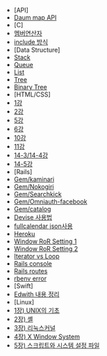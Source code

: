 * [API]
 * [Daum map API]([API]/[API]Daum_map_API.md)
* [C]
 * [멤버연산자]([C]/[C]멤버연산자.md)
 * [include 방식]([C]/[C]include방식_차이점.md)
* [Data Structure]
 * [Stack]([Data_structure]/[DS]Stack.md)
 * [Queue]([Data_structure]/[DS]Queue.md)
 * [List]([Data_structure]/[DS]Lists.md)
 * [Tree]([Data_structure]/[DS]Tree.md)
 * [Binary Tree]([Data_structure]/[DS]Binary_Tree.md)
* [HTML/CSS]
 * [1강]([HTML_CSS]/1강.md)
 * [2강]([HTML_CSS]/2강.md)
 * [5강]([HTML_CSS]/5강.md)
 * [6강]([HTML_CSS]/6강.md)
 * [10강]([HTML_CSS]/10강.md)
 * [11강]([HTML_CSS]/11강.md)
 * [14-3/14-4강]([HTML_CSS]/14-3_14-4강.md)
 * [14-5강]([HTML_CSS]/14-5강.md)
* [Rails]
 * [Gem/kaminari]([Ruby]/[Rails]Gem_kaminari.md)
 * [Gem/Nokogiri]([Ruby]/[Rails]Gem_Nokogiri.md)
 * [Gem/Searchkick]([Ruby]/[Rails]Gem_Searchkick_사용하기.md)
 * [Gem/Omniauth-facebook]([Ruby]/[Rails]Omniauth-facebook.md)
 * [Gem/catalog]([Ruby]/[Ruby]Gem_catalog.md)
 * [Devise 사용법]([Ruby]/[Rails]Devise_사용법.md)
 * [fullcalendar json사용]([Ruby]/[Rails]fullcalendar-json연동.md)
 * [Heroku]([Ruby]/[Rails]Heroku사용하기.md)
 * [Window RoR Setting 1]([Ruby]/[Rails]Window_RoR_Setting.md)
 * [Window RoR Setting 2]([Ruby]/[Rails]Window_RoR_Setting_v2.md)
 * [Iterator vs Loop]([Ruby]/[Ruby]Iterator_vs_Loop.md)
 * [Rails console]([Ruby]/[Ruby]Rails_Console.md)
 * [Rails routes]([Ruby]/[Ruby]rails_routes.md)
 * [rbenv error]([Ruby]/[Ruby]rbenv설치오류.md)
* [Swift]
 * [Edwith 내용 정리]([Swift]/[Edwith]Swift_핵심문법.md)
* [Linux]
 * [1장) UNIX의 기초]([Linux]/[리눅스시스템의_이해와_활용]1장.md)
 * [2장) 셸]([Linux]/[리눅스시스템의_이해와_활용]2장.md)
 * [3장) 리눅스커널]([Linux]/[리눅스시스템의_이해와_활용]3장.md)
 * [4장) X Window System]([Linux]/[리눅스시스템의_이해와_활용]4장.md)
 * [5장) 스크립트와 시스템 설정 파일]([Linux]/[리눅스시스템의_이해와_활용]5장.md)
